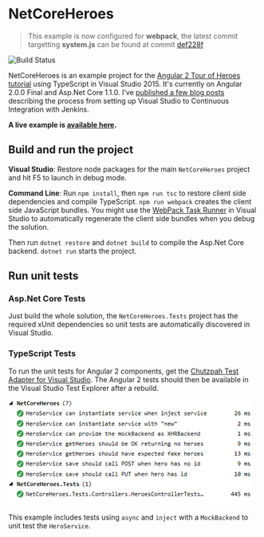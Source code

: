 # NetCoreHeroes

> This example is now configured for **webpack**, the latest commit targetting **system.js** can be found at commit [def228f](https://github.com/GeorgDangl/NetCoreHeroes/tree/cdb988aa40c7ce3dfd019cc8ada199bb7665852b)

![Build Status](https://jenkins.dangl.me/buildStatus/icon?job=NetCoreHeroes.Tests)

NetCoreHeroes is an example project for the [Angular 2 Tour of Heroes tutorial](https://angular.io/docs/ts/latest/quickstart.html) using
TypeScript in Visual Studio 2015. It's currently on Angular 2.0.0 Final and Asp.Net Core 1.1.0.
I've [published a few blog posts](https://blog.dangl.me/archive/netcoreheroes-angular2-with-net-core-in-visual-studio-2015-part-i/) describing the process from setting up Visual Studio to Continuous Integration with Jenkins.

**A live example is [available here](https://netcoreheroes.dangl.me).**

## Build and run the project

**Visual Studio**: Restore node packages for the main `NetCoreHeroes` project and hit F5 to launch in debug mode.

**Command Line**: Run `npm install`, then `npm run tsc` to restore client side dependencies and compile TypeScript.
`npm run webpack` creates the client side JavaScript bundles. You might use the [WebPack Task Runner](https://marketplace.visualstudio.com/items?itemName=MadsKristensen.WebPackTaskRunner)
in Visual Studio to automatically regenerate the client side bundles when you debug the solution.

Then run `dotnet restore` and `dotnet build` to compile the Asp.Net Core backend. `dotnet run` starts the project.

## Run unit tests

### Asp.Net Core Tests

Just build the whole solution, the `NetCoreHeroes.Tests` project has the required xUnit dependencies so unit tests are automatically
discovered in Visual Studio.

### TypeScript Tests

To run the unit tests for Angular 2 components, get the
[Chutzpah Test Adapter for Visual Studio](https://visualstudiogallery.msdn.microsoft.com/f8741f04-bae4-4900-81c7-7c9bfb9ed1fe).
The Angular 2 tests should then be available in the Visual Studio Test Explorer after a rebuild.

![Visual Studio Test Explorer with Anngular 2 Unit Tests](docs/VisualStudioTestExplorer.png)

This example includes tests using `async` and `inject` with a `MockBackend` to unit test the `HeroService`.